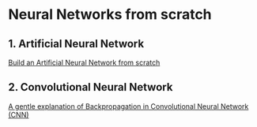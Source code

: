 # Neural Networks from scratch

## 1. Artificial Neural Network
[Build an Artificial Neural Network from scratch](https://medium.com/@ngocson2vn/build-an-artificial-neural-network-from-scratch-to-predict-coronavirus-infection-8948c64cbc32)

## 2. Convolutional Neural Network
[A gentle explanation of Backpropagation in Convolutional Neural Network (CNN)](https://medium.com/@ngocson2vn/a-gentle-explanation-of-backpropagation-in-convolutional-neural-network-cnn-1a70abff508b)
